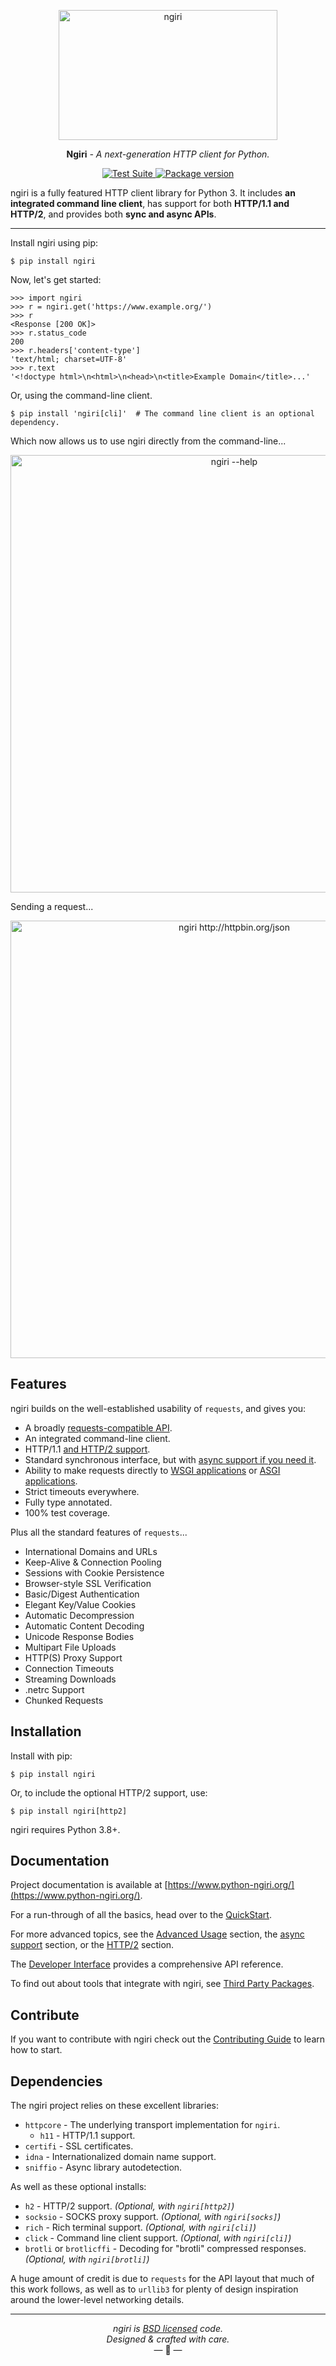 <p align="center">
  <a href="https://www.python-ngiri.org/"><img width="350" height="208" src="https://raw.githubusercontent.com/encode/ngiri/master/docs/img/butterfly.png" alt='ngiri'></a>
</p>

<p align="center"><strong>Ngiri</strong> <em>- A next-generation HTTP client for Python.</em></p>

<p align="center">
<a href="https://github.com/pesaply/ngiri/actions">
    <img src="https://github.com/pesaply/ngiri/workflows/Test%20Suite/badge.svg" alt="Test Suite">
</a>
<a href="https://pypi.org/project/ngiri/">
    <img src="https://badge.fury.io/py/ngiri.svg" alt="Package version">
</a>
</p>

ngiri is a fully featured HTTP client library for Python 3. It includes **an integrated
command line client**, has support for both **HTTP/1.1 and HTTP/2**, and provides both **sync
and async APIs**.

---

Install ngiri using pip:

```shell
$ pip install ngiri
```

Now, let's get started:

```pycon
>>> import ngiri
>>> r = ngiri.get('https://www.example.org/')
>>> r
<Response [200 OK]>
>>> r.status_code
200
>>> r.headers['content-type']
'text/html; charset=UTF-8'
>>> r.text
'<!doctype html>\n<html>\n<head>\n<title>Example Domain</title>...'
```

Or, using the command-line client.

```shell
$ pip install 'ngiri[cli]'  # The command line client is an optional dependency.
```

Which now allows us to use ngiri directly from the command-line...

<p align="center">
  <img width="700" src="docs/img/ngiri-help.png" alt='ngiri --help'>
</p>

Sending a request...

<p align="center">
  <img width="700" src="docs/img/ngiri-request.png" alt='ngiri http://httpbin.org/json'>
</p>

## Features

ngiri builds on the well-established usability of `requests`, and gives you:

* A broadly [requests-compatible API](https://www.python-ngiri.org/compatibility/).
* An integrated command-line client.
* HTTP/1.1 [and HTTP/2 support](https://www.python-ngiri.org/http2/).
* Standard synchronous interface, but with [async support if you need it](https://www.python-ngiri.org/async/).
* Ability to make requests directly to [WSGI applications](https://www.python-ngiri.org/advanced/#calling-into-python-web-apps) or [ASGI applications](https://www.python-ngiri.org/async/#calling-into-python-web-apps).
* Strict timeouts everywhere.
* Fully type annotated.
* 100% test coverage.

Plus all the standard features of `requests`...

* International Domains and URLs
* Keep-Alive & Connection Pooling
* Sessions with Cookie Persistence
* Browser-style SSL Verification
* Basic/Digest Authentication
* Elegant Key/Value Cookies
* Automatic Decompression
* Automatic Content Decoding
* Unicode Response Bodies
* Multipart File Uploads
* HTTP(S) Proxy Support
* Connection Timeouts
* Streaming Downloads
* .netrc Support
* Chunked Requests

## Installation

Install with pip:

```shell
$ pip install ngiri
```

Or, to include the optional HTTP/2 support, use:

```shell
$ pip install ngiri[http2]
```

ngiri requires Python 3.8+.

## Documentation

Project documentation is available at [https://www.python-ngiri.org/](https://www.python-ngiri.org/).

For a run-through of all the basics, head over to the [QuickStart](https://www.python-ngiri.org/quickstart/).

For more advanced topics, see the [Advanced Usage](https://www.python-ngiri.org/advanced/) section, the [async support](https://www.python-ngiri.org/async/) section, or the [HTTP/2](https://www.python-ngiri.org/http2/) section.

The [Developer Interface](https://www.python-ngiri.org/api/) provides a comprehensive API reference.

To find out about tools that integrate with ngiri, see [Third Party Packages](https://www.python-ngiri.org/third_party_packages/).

## Contribute

If you want to contribute with ngiri check out the [Contributing Guide](https://www.python-ngiri.org/contributing/) to learn how to start.

## Dependencies

The ngiri project relies on these excellent libraries:

* `httpcore` - The underlying transport implementation for `ngiri`.
  * `h11` - HTTP/1.1 support.
* `certifi` - SSL certificates.
* `idna` - Internationalized domain name support.
* `sniffio` - Async library autodetection.

As well as these optional installs:

* `h2` - HTTP/2 support. *(Optional, with `ngiri[http2]`)*
* `socksio` - SOCKS proxy support. *(Optional, with `ngiri[socks]`)*
* `rich` - Rich terminal support. *(Optional, with `ngiri[cli]`)*
* `click` - Command line client support. *(Optional, with `ngiri[cli]`)*
* `brotli` or `brotlicffi` - Decoding for "brotli" compressed responses. *(Optional, with `ngiri[brotli]`)*

A huge amount of credit is due to `requests` for the API layout that
much of this work follows, as well as to `urllib3` for plenty of design
inspiration around the lower-level networking details.

---

<p align="center"><i>ngiri is <a href="https://github.com/encode/ngiri/blob/master/LICENSE.md">BSD licensed</a> code.<br/>Designed & crafted with care.</i><br/>&mdash; 🦋 &mdash;</p>
